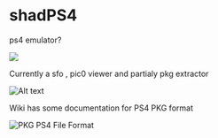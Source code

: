 # shadPS4
ps4 emulator?

[<img src="https://img.shields.io/discord/1080089157554155590?color=5865F2&label=shadps4&logo=discord&logoColor=white"/>](https://discord.gg/MyZRaBngxA)


Currently a sfo , pic0 viewer and partialy pkg extractor

![Alt text](https://github.com/georgemoralis/shadPS4/blob/main/screenshots/gamelistviewer.png "Game viewer")


Wiki has some documentation for PS4 PKG format

![PKG PS4 File Format](https://github.com/georgemoralis/shadPS4/wiki/PKG-Information "PKG PS4 File Format")

